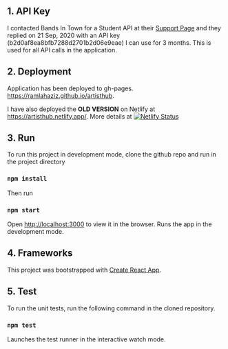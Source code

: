 ## 1. API Key
I contacted Bands In Town for a Student API at their [Support Page](https://www.artists.bandsintown.com/support/api-installation) and they replied on 21 Sep, 2020 with an API key (b2d0af8ea8bfb7288d2701b2d06e9eae) I can use for 3 months. This is used for all API calls in the application.

## 2. Deployment
Application has been deployed to gh-pages. https://ramlahaziz.github.io/artisthub.

I have also deployed the <b>OLD VERSION</b> on Netlify at https://artisthub.netlify.app/. 
More details at [![Netlify Status](https://api.netlify.com/api/v1/badges/55449595-1d68-41c0-8fd4-8371e1039d9a/deploy-status)](https://app.netlify.com/sites/artisthub/deploys)


## 3. Run 
To run this project in development mode, clone the github repo and run in the project directory 
### `npm install` 
Then run 
### `npm start`
Open [http://localhost:3000](http://localhost:3000) to view it in the browser.
Runs the app in the development mode.<br />

## 4. Frameworks
This project was bootstrapped with [Create React App](https://github.com/facebook/create-react-app).

## 5. Test
To run the unit tests, run the following command in the cloned repository.

### `npm test`

Launches the test runner in the interactive watch mode.<br />
